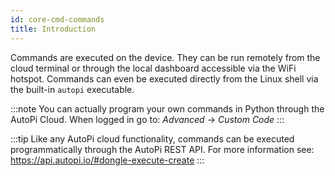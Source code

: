 ```yaml
---
id: core-cmd-commands
title: Introduction
---
```


Commands are executed on the device. They can be run remotely from the cloud terminal or through the local dashboard accessible via the WiFi hotspot. Commands can even be executed directly from the Linux shell via the built-in `autopi` executable.

:::note
You can actually program your own commands in Python through the AutoPi Cloud. When logged in go to: _Advanced_ -> _Custom Code_
:::

:::tip
Like any AutoPi cloud functionality, commands can be executed programmatically through the AutoPi REST API. For more information see: https://api.autopi.io/#dongle-execute-create
:::
